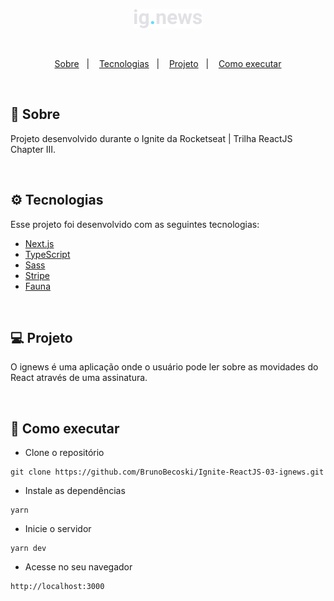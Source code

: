 <p align="center">
  <img alt="ignews logo" src=".github/logo.png" />
</p>

</br >

<p align="center">
  <a href="#-sobre">Sobre</a>&nbsp;&nbsp;&nbsp;|&nbsp;&nbsp;&nbsp;
  <a href="#-tecnologias">Tecnologias</a>&nbsp;&nbsp;&nbsp;|&nbsp;&nbsp;&nbsp;
  <a href="#-projeto">Projeto</a>&nbsp;&nbsp;&nbsp;|&nbsp;&nbsp;&nbsp;
  <a href="#-como-executar">Como executar</a>
</p> 

</br>

## 📖 Sobre

Projeto desenvolvido durante o Ignite da Rocketseat | Trilha ReactJS Chapter III.

</br>

## ⚙ Tecnologias

Esse projeto foi desenvolvido com as seguintes tecnologias:

- [Next.js](https://nextjs.org)
- [TypeScript](https://www.typescriptlang.org)
- [Sass](https://sass-lang.com)
- [Stripe](https://stripe.com)
- [Fauna](https://fauna.com)

</br>

## 💻 Projeto

O ignews é uma aplicação onde o usuário pode ler sobre as movidades do React através de uma assinatura.

</br>

## 🚀 Como executar

- Clone o repositório
```
git clone https://github.com/BrunoBecoski/Ignite-ReactJS-03-ignews.git
```
- Instale as dependências
```
yarn
```
- Inicie o servidor
``` 
yarn dev
```
- Acesse no seu navegador
```
http://localhost:3000
```
